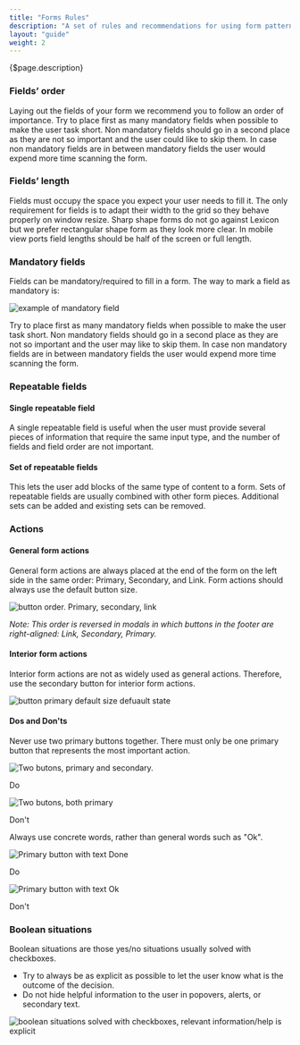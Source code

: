 ```yaml
---
title: "Forms Rules"
description: "A set of rules and recommendations for using form patterns in portal."
layout: "guide"
weight: 2
---
```


<div class="page-description">{$page.description}</div>

### Fields’ order

Laying out the fields of your form we recommend you to follow an order of importance. Try to place first as many mandatory fields when possible to make the user task short. Non mandatory fields should go in a second place as they are not so important and the user could like to skip them. In case non mandatory fields are in between mandatory fields the user would expend more time scanning the form.

### Fields’ length

Fields must occupy the space you expect your user needs to fill it. The only requirement for fields is to adapt their width to the grid so they behave properly on window resize. Sharp shape forms do not go against Lexicon but we prefer rectangular shape form as they look more clear.
In mobile view ports field lengths should be half of the screen or full length.

### Mandatory fields

Fields can be mandatory/required to fill in a form. The way to mark a field as mandatory is:

![example of mandatory field](../../../images/InputMandatory.jpg)

Try to place first as many mandatory fields when possible to make the user task short. Non mandatory fields should go in a second place as they are not so important and the user may like to skip them. In case non mandatory fields are in between mandatory fields the user would expend more time scanning the form.


### Repeatable fields

#### Single repeatable field
A single repeatable field is useful when the user must provide several pieces of information that require the same input type, and the number of fields and field order are not important.

#### Set of repeatable fields
This lets the user add blocks of the same type of content to a form. Sets of repeatable fields are usually combined with other form pieces. Additional sets can be added and existing sets can be removed.

### Actions

#### General form actions

General form actions are always placed at the end of the form on the left side in the same order: Primary, Secondary, and Link. Form actions should always use the default button size.

![button order. Primary, secondary, link](../../../images/ButtonOrder.jpg)

*Note: This order is reversed in modals in which buttons in the footer are right-aligned: Link, Secondary, Primary.*

#### Interior form actions

Interior form actions are not as widely used as general actions. Therefore, use the secondary button for interior form actions.

![button primary default size defuault state](../../../images/ButtonIconSecondary.jpg)

#### Dos and Don'ts

Never use two primary buttons together. There must only be one primary button that represents the most important action.

<div class="row">
	<div class="dodont col-lg">
		<img class="do" src="../../../images/FormButtonPrimaryDo.jpg" alt="Two butons, primary and secondary.">
		<p class="do">Do</p>
	</div>
	<div class="dodont col-lg">
		<img class="dont" src="../../../images/FormButtonPrimaryDont.jpg" alt="Two butons, both primary">
		<p class="dont">Don't</p>
	</div>
</div>

Always use concrete words, rather than general words such as "Ok".

<div class="row">
	<div class="dodont col-lg">
		<img class="do" src="../../../images/FormButtonPrimaryTextDo.jpg" alt="Primary button with text Done">
		<p class="do">Do</p>
	</div>
	<div class="dodont col-lg">
		<img class="dont" src="../../../images/FormButtonPrimaryTextDont.jpg" alt="Primary button with text Ok">
		<p class="dont">Don't</p>
	</div>
</div>

### Boolean situations

Boolean situations are those yes/no situations usually solved with checkboxes.
* Try to always be as explicit as possible to let the user know what is the outcome of the decision. 
* Do not hide helpful information to the user in popovers, alerts, or secondary text.

![boolean situations solved with checkboxes, relevant information/help is explicit](../../../images/FormBooleanSituations.jpg)
